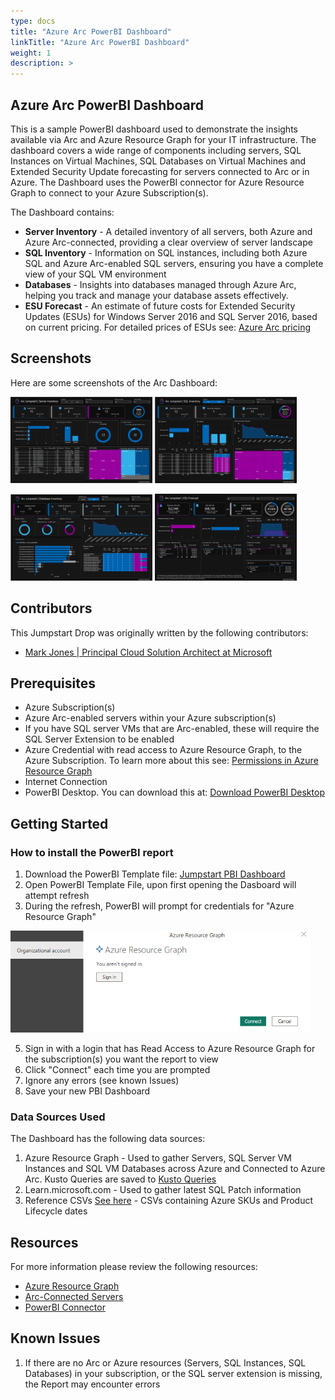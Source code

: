 ```yaml
---
type: docs
title: "Azure Arc PowerBI Dashboard"
linkTitle: "Azure Arc PowerBI Dashboard"
weight: 1
description: >
---
```


## Azure Arc PowerBI Dashboard

This is a sample PowerBI dashboard used to demonstrate the insights available via Arc and Azure Resource Graph for your IT infrastructure. The dashboard covers a wide range of components including servers, SQL Instances on Virtual Machines, SQL Databases on Virtual Machines and Extended Security Update forecasting for servers connected to Arc or in Azure. The Dashboard uses the PowerBI connector for Azure Resource Graph to connect to your Azure Subscription(s). 

The Dashboard contains:

* **Server Inventory** - A detailed inventory of all servers, both Azure and Azure Arc-connected, providing a clear overview of server landscape
* **SQL Inventory** - Information on SQL instances, including both Azure SQL and Azure Arc-enabled SQL servers, ensuring you have a complete view of your SQL VM environment
* **Databases** - Insights into databases managed through Azure Arc, helping you track and manage your database assets effectively.
* **ESU Forecast** - An estimate of future costs for Extended Security Updates (ESUs) for Windows Server 2016 and SQL Server 2016, based on current pricing. For detailed prices of ESUs see: [Azure Arc pricing](https://azure.microsoft.com/en-us/pricing/details/azure-arc/core-control-plane/)

## Screenshots

Here are some screenshots of the Arc Dashboard:
<p float="left">
  <img src="artifacts/media/server_inventory_screenshot.png" alt="Server Inventory" width="45%" />
  <img src="artifacts/media/sqlserver_inventory_screenshot.png" alt="SQL Server Inventory" width="45%" />
</p>
<p float="left">
  <img src="artifacts/media/sqldatabase_inventory_screenshot.png" alt="SQL Database Inventory" width="45%" />
  <img src="artifacts/media/esu_forecast_screenshot.png" alt="ESU Forecast" width="45%" />
</p>

## Contributors

This Jumpstart Drop was originally written by the following contributors:

* [Mark Jones | Principal Cloud Solution Architect at Microsoft](www.linkedin.com/in/joneslmark)

## Prerequisites

* Azure Subscription(s)
* Azure Arc-enabled servers within your Azure subscription(s)
* If you have SQL server VMs that are Arc-enabled, these will require the SQL Server Extension to be enabled
* Azure Credential with read access to Azure Resource Graph, to the Azure Subscription. To learn more about this see: [Permissions in Azure Resource Graph](https://learn.microsoft.com/en-us/azure/governance/resource-graph/overview#permissions-in-azure-resource-graph)
* Internet Connection
* PowerBI Desktop. You can download this at: [Download PowerBI Desktop](https://www.microsoft.com/en-us/power-platform/products/power-bi/downloads?msockid=0c5db1779a21637012a6a5f29bea62ee)

## Getting Started

### How to install the PowerBI report

1. Download the PowerBI Template file: <a href="/azure_arc_dashboard_v1.pbit">Jumpstart PBI Dashboard</a>
2. Open PowerBI Template File, upon first opening the Dasboard will attempt refresh
3. During the refresh, PowerBI will prompt for credentials for "Azure Resource Graph"

<img src="artifacts/media/arg_connector_screenshot.png" alt="Azure Resource Graph Connector" width="95%" />

5. Sign in with a login that has Read Access to Azure Resource Graph for the subscription(s) you want the report to view
6. Click "Connect" each time you are prompted
7. Ignore any errors (see known Issues)
8. Save your new PBI Dashboard

### Data Sources Used
The Dashboard has the following data sources:
1. Azure Resource Graph - Used to gather Servers, SQL Server VM Instances and SQL VM Databases across Azure and Connected to Azure Arc. Kusto Queries are saved to [Kusto Queries](/artifacts/arg_queries/)
2. Learn.microsoft.com - Used to gather latest SQL Patch information
3. Reference CSVs [See here](/artifacts/reference/) - CSVs containing Azure SKUs and Product Lifecycle dates

## Resources

For more information please review the following resources:

* [Azure Resource Graph](https://learn.microsoft.com/en-us/azure/governance/resource-graph/overview#permissions-in-azure-resource-graph)
* [Arc-Connected Servers](https://learn.microsoft.com/en-us/azure/azure-arc/servers/overview)
* [PowerBI Connector](https://learn.microsoft.com/en-us/azure/governance/resource-graph/power-bi-connector-quickstart?tabs=power-bi-desktop#connect-azure-resource-graph-with-power-bi-connector)


## Known Issues
1. If there are no Arc or Azure resources (Servers, SQL Instances, SQL Databases) in your subscription, or the SQL server extension is missing, the Report may encounter errors